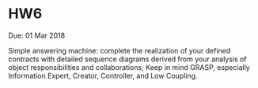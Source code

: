 # HW6
Due: 01 Mar 2018

Simple answering machine: complete the realization of your defined contracts with detailed sequence diagrams derived from your analysis of object responsibilities and collaborations; Keep in mind GRASP, especially Information Expert, Creator, Controller, and Low Coupling.
